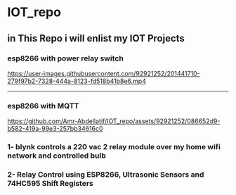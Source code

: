 # IOT_repo

## in This Repo i will enlist my IOT Projects 
### esp8266 with power relay switch

https://user-images.githubusercontent.com/92921252/201441710-279f97b2-7328-444a-8123-fd518b41b8e6.mp4


------------------------------------------------------------------------------------------------------------

### esp8266 with MQTT

https://github.com/Amr-Abdellatif/IOT_repo/assets/92921252/086652d9-b582-419a-99e3-257bb34616c0




### 1- blynk controls a 220 vac 2 relay module over my home wifi network and controlled bulb
### 2- Relay Control using ESP8266, Ultrasonic Sensors and 74HC595 Shift Registers
